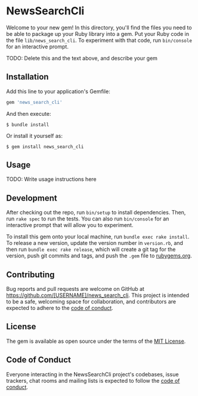 # NewsSearchCli

Welcome to your new gem! In this directory, you'll find the files you need to be able to package up your Ruby library into a gem. Put your Ruby code in the file `lib/news_search_cli`. To experiment with that code, run `bin/console` for an interactive prompt.

TODO: Delete this and the text above, and describe your gem

## Installation

Add this line to your application's Gemfile:

```ruby
gem 'news_search_cli'
```

And then execute:

    $ bundle install

Or install it yourself as:

    $ gem install news_search_cli

## Usage

TODO: Write usage instructions here

## Development

After checking out the repo, run `bin/setup` to install dependencies. Then, run `rake spec` to run the tests. You can also run `bin/console` for an interactive prompt that will allow you to experiment.

To install this gem onto your local machine, run `bundle exec rake install`. To release a new version, update the version number in `version.rb`, and then run `bundle exec rake release`, which will create a git tag for the version, push git commits and tags, and push the `.gem` file to [rubygems.org](https://rubygems.org).

## Contributing

Bug reports and pull requests are welcome on GitHub at https://github.com/[USERNAME]/news_search_cli. This project is intended to be a safe, welcoming space for collaboration, and contributors are expected to adhere to the [code of conduct](https://github.com/[USERNAME]/news_search_cli/blob/master/CODE_OF_CONDUCT.md).


## License

The gem is available as open source under the terms of the [MIT License](https://opensource.org/licenses/MIT).

## Code of Conduct

Everyone interacting in the NewsSearchCli project's codebases, issue trackers, chat rooms and mailing lists is expected to follow the [code of conduct](https://github.com/[USERNAME]/news_search_cli/blob/master/CODE_OF_CONDUCT.md).
